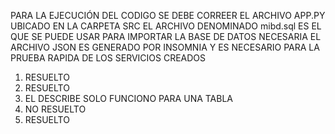 
PARA LA EJECUCIÓN DEL CODIGO SE DEBE CORREER EL ARCHIVO APP.PY UBICADO EN LA CARPETA SRC
EL ARCHIVO DENOMINADO mibd.sql ES EL QUE SE PUEDE USAR PARA IMPORTAR LA BASE DE DATOS NECESARIA
EL ARCHIVO JSON ES GENERADO POR INSOMNIA Y ES NECESARIO PARA LA PRUEBA RAPIDA DE LOS SERVICIOS CREADOS

1. RESUELTO
2. RESUELTO
3. EL DESCRIBE SOLO FUNCIONO PARA UNA TABLA
4. NO RESUELTO
5. RESUELTO
